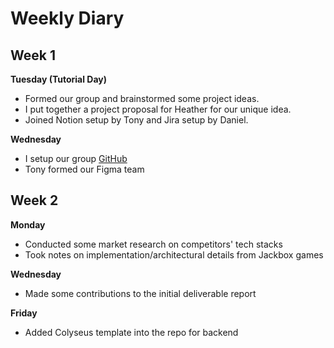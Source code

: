 # Weekly Diary

## Week 1 

**Tuesday (Tutorial Day)**
- Formed our group and brainstormed some project ideas. 
- I put together a project proposal for Heather for our unique idea.
- Joined Notion setup by Tony and Jira setup by Daniel.

**Wednesday**
- I setup our group [GitHub](https://github.com/alexytsu/spicccy.git)
- Tony formed our Figma team

## Week 2

**Monday**
- Conducted some market research on competitors' tech stacks 
- Took notes on implementation/architectural details from Jackbox games

**Wednesday**
- Made some contributions to the initial deliverable report

**Friday**
- Added Colyseus template into the repo for backend
